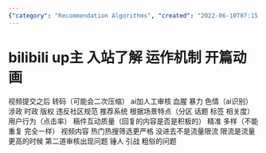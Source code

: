```yaml
---
{"category": "Recommendation Algorithms", "created": "2022-06-10T07:15:32.000Z", "date": "2022-06-10 07:15:32", "description": "This article discusses the process of submitting and recommending videos on platforms like Bilibili. It explores video processing, content moderation, and recommendation algorithms based on scene characteristics, user behavior, and content quality.", "modified": "2022-08-18T13:45:37.133Z", "tags": ["bilibili", "community rules", "courses", "creater's rules", "intro", "rules"], "title": "bilibili up主 入站了解 运作机制"}
---
```

# bilibili up主 入站了解 运作机制 开篇动画
视频提交之后 转码（可能会二次压缩）
ai加人工审核 血腥 暴力 色情（ai识别）
涉政 时政 版权 违反社区规范
推荐系统
根据场景特点（分区 话题 标签 相关度） 用户行为（点击率） 稿件互动质量（回复的内容是否是积极的）
精准 多样（不能重复 完全一样） 视频内容
热门热搜筛选更严格 没进去不是流量限流
限流是流量更高的时候 第二道审核出现问题
锤人 引战 粗俗的问题